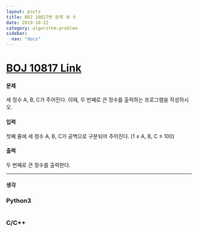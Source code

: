 ```yaml
---
layout: posts
title: BOJ 10817번 문제 세 수
date: 2019-10-22
category: algorithm-problem
sidebar:
  nav: "docs"
---
```

# [BOJ 10817 Link](https://www.acmicpc.net/problem/10817)
#### 문제
세 정수 A, B, C가 주어진다. 이때, 두 번째로 큰 정수를 출력하는 프로그램을 작성하시오. 

#### 입력
첫째 줄에 세 정수 A, B, C가 공백으로 구분되어 주어진다. (1 ≤ A, B, C ≤ 100)

#### 출력
두 번째로 큰 정수를 출력한다.
- - -
#### 생각

### Python3
```

```
### C/C++
```

```